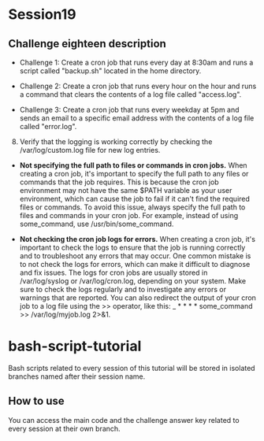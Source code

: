 # Session19

## Challenge eighteen description

- Challenge 1:
  Create a cron job that runs every day at 8:30am and runs a script called "backup.sh" located in the home directory.

- Challenge 2:
  Create a cron job that runs every hour on the hour and runs a command that clears the contents of a log file called "access.log".

- Challenge 3:
  Create a cron job that runs every weekday at 5pm and sends an email to a specific email address with the contents of a log file called "error.log".

8. Verify that the logging is working correctly by checking the /var/log/custom.log file for new log entries.

- **Not specifying the full path to files or commands in cron jobs.** When creating a cron job, it's important to specify the full path to any files or commands that the job requires. This is because the cron job environment may not have the same $PATH variable as your user environment, which can cause the job to fail if it can't find the required files or commands.
  To avoid this issue, always specify the full path to files and commands in your cron job. For example, instead of using some_command, use /usr/bin/some_command.

- **Not checking the cron job logs for errors.**
  When creating a cron job, it's important to check the logs to ensure that the job is running correctly and to troubleshoot any errors that may occur. One common mistake is to not check the logs for errors, which can make it difficult to diagnose and fix issues. The logs for cron jobs are usually stored in /var/log/syslog or /var/log/cron.log, depending on your system.
  Make sure to check the logs regularly and to investigate any errors or warnings that are reported. You can also redirect the output of your cron job to a log file using the >> operator, like this: \_ \* \* \* \* some_command >> /var/log/myjob.log 2>&1.

# bash-script-tutorial

Bash scripts related to every session of this tutorial will be stored in isolated branches named after their session name.

## How to use

You can access the main code and the challenge answer key related to every session at their own branch.
